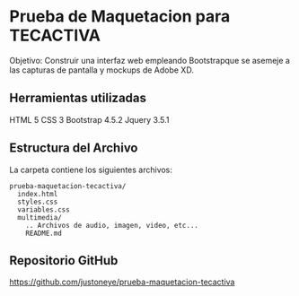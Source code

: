 # Prueba de Maquetacion para TECACTIVA

Objetivo: Construir una interfaz web empleando Bootstrapque se asemeje a las capturas de pantalla y mockups de Adobe XD.


## Herramientas utilizadas

HTML 5
CSS 3
Bootstrap 4.5.2
Jquery 3.5.1


## Estructura del Archivo

La carpeta contiene los siguientes archivos:

```
prueba-maquetacion-tecactiva/
  index.html
  styles.css
  variables.css
  multimedia/
    .. Archivos de audio, imagen, video, etc... 
    README.md
```


## Repositorio GitHub 

https://github.com/justoneye/prueba-maquetacion-tecactiva
